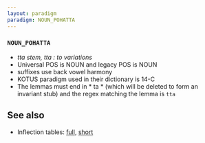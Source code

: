 ```yaml
---
layout: paradigm
paradigm: NOUN_POHATTA
---
```

### ` NOUN_POHATTA `

* _tta stem, tta : to variations_
* Universal POS is NOUN and legacy POS is NOUN
* suffixes use back vowel harmony
* KOTUS paradigm used in their dictionary is 14-C
* The lemmas must end in * ta * (which will be deleted to form an invariant stub) and the regex matching the lemma is ` tta `

## See also

* Inflection tables: [full](gen/P/pohatta.html), [short](gen/P/pohatta_wikt.html)

